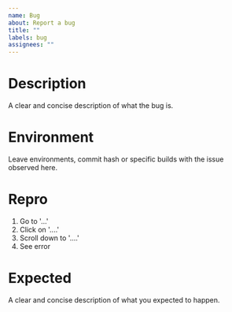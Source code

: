 ```yaml
---
name: Bug
about: Report a bug
title: ""
labels: bug
assignees: ""
---
```


# Description

A clear and concise description of what the bug is.

# Environment

Leave environments, commit hash or specific builds with the issue observed here.

# Repro

1. Go to '...'
2. Click on '....'
3. Scroll down to '....'
4. See error

# Expected

A clear and concise description of what you expected to happen.
